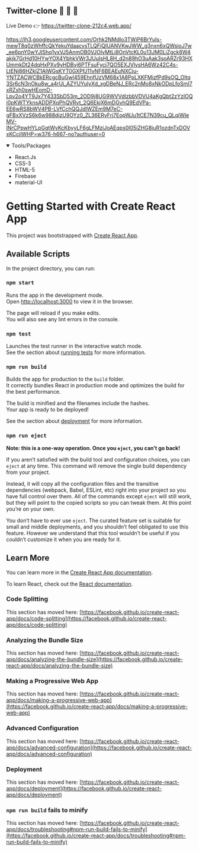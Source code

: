 ## Twitter-clone 🚀 🚀 🚀
Live Demo 👉 https://twitter-clone-212c4.web.app/

https://lh3.googleusercontent.com/Orhk2NMdIo3TWiP6BrYuIs-mewT8q0zWhffcQkYekuYdaacvsTLQFiQIUANVKwJWW_g3nxn6xQWsioJ7w_ee6pnY0wYJlShq1yxVJ5AnmOB0VJOIyMtLi8OnVtcKL0u13JM0LiZgck8W4akjk7GrHd10HYwYOX4YbhkVWr3JUuIsHL8H_d2n89hO3uAak3soARZr93HXUmmkDt24dqHxPXv9yHDBvj6PTFsuFycj7QO5EXJVlysHA6Wz42C4s-LtENj86HZklZ1AlWGsKYT0GXPfJ11vNF6BEAEuNXCju-YNTZACWCBkERcgcBuGwI459EhnfUzVM68x1A8PpLXKFMizfPd9sOQ_Oltq3Sr6cN3nOku8w_a4rUj_AZYUYulyXd_xgDBeNJ_ERc2nMo8xNkODpLfoSmI7xRZxh0swHEomD-Lpv2o4YT9Jx7Y433SbD53m_2OD9j8UG9WVVdlzbbVDVU4aKgQbt2zYzIOQi0pKWTYknsADDPXqPhQVRvt_2Q6EkjX6mDGvhQ9EdVPa-EE6wRS8bWV4PB-LVfCchQQJdlWZEm9M7eC-gFBxXVzS6k6w988djzU9OYz0_ZL36ERyFrj7EopWJu1tCE7N39cu_QLqiWIeMV-lNrCPpwHYLpGqtWvKcKbyyLF6gLFMziJoAEqps0l05iZHG8juR1ozdnTxDOVxKCcjlWHP=w376-h667-no?authuser=0

<details open="open">
  <summary>Tools/Packages</summary>
  <ul><li>React.Js</li>
    <li>CSS-3</li>
    <li>HTML-5</li>
    <li>Firebase</li>
    <li>material-UI</li>
  </ul>
</details>

# Getting Started with Create React App

This project was bootstrapped with [Create React App](https://github.com/facebook/create-react-app).

## Available Scripts

In the project directory, you can run:

### `npm start`

Runs the app in the development mode.\
Open [http://localhost:3000](http://localhost:3000) to view it in the browser.

The page will reload if you make edits.\
You will also see any lint errors in the console.

### `npm test`

Launches the test runner in the interactive watch mode.\
See the section about [running tests](https://facebook.github.io/create-react-app/docs/running-tests) for more information.

### `npm run build`

Builds the app for production to the `build` folder.\
It correctly bundles React in production mode and optimizes the build for the best performance.

The build is minified and the filenames include the hashes.\
Your app is ready to be deployed!

See the section about [deployment](https://facebook.github.io/create-react-app/docs/deployment) for more information.

### `npm run eject`

**Note: this is a one-way operation. Once you `eject`, you can’t go back!**

If you aren’t satisfied with the build tool and configuration choices, you can `eject` at any time. This command will remove the single build dependency from your project.

Instead, it will copy all the configuration files and the transitive dependencies (webpack, Babel, ESLint, etc) right into your project so you have full control over them. All of the commands except `eject` will still work, but they will point to the copied scripts so you can tweak them. At this point you’re on your own.

You don’t have to ever use `eject`. The curated feature set is suitable for small and middle deployments, and you shouldn’t feel obligated to use this feature. However we understand that this tool wouldn’t be useful if you couldn’t customize it when you are ready for it.

## Learn More

You can learn more in the [Create React App documentation](https://facebook.github.io/create-react-app/docs/getting-started).

To learn React, check out the [React documentation](https://reactjs.org/).

### Code Splitting

This section has moved here: [https://facebook.github.io/create-react-app/docs/code-splitting](https://facebook.github.io/create-react-app/docs/code-splitting)

### Analyzing the Bundle Size

This section has moved here: [https://facebook.github.io/create-react-app/docs/analyzing-the-bundle-size](https://facebook.github.io/create-react-app/docs/analyzing-the-bundle-size)

### Making a Progressive Web App

This section has moved here: [https://facebook.github.io/create-react-app/docs/making-a-progressive-web-app](https://facebook.github.io/create-react-app/docs/making-a-progressive-web-app)

### Advanced Configuration

This section has moved here: [https://facebook.github.io/create-react-app/docs/advanced-configuration](https://facebook.github.io/create-react-app/docs/advanced-configuration)

### Deployment

This section has moved here: [https://facebook.github.io/create-react-app/docs/deployment](https://facebook.github.io/create-react-app/docs/deployment)

### `npm run build` fails to minify

This section has moved here: [https://facebook.github.io/create-react-app/docs/troubleshooting#npm-run-build-fails-to-minify](https://facebook.github.io/create-react-app/docs/troubleshooting#npm-run-build-fails-to-minify)
